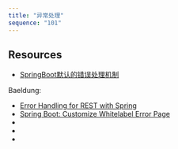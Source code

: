 ```yaml
---
title: "异常处理"
sequence: "101"
---
```


## Resources

- [SpringBoot默认的错误处理机制](https://blog.csdn.net/Be_insighted/article/details/120276118)

Baeldung:

- [Error Handling for REST with Spring](https://www.baeldung.com/exception-handling-for-rest-with-spring)
- [Spring Boot: Customize Whitelabel Error Page](https://www.baeldung.com/spring-boot-custom-error-page)
- []()
- []()
- []()
